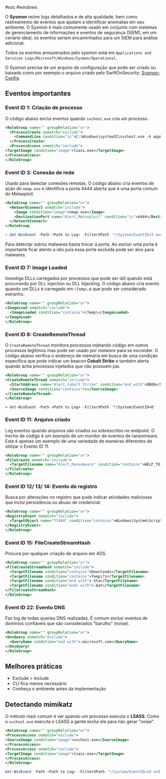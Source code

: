 #soc #windows

O **Sysmon** reúne logs detalhados e de alta qualidade, bem como rastreamento de eventos que ajudam a identificar anomalias em seu ambiente. O Sysmon é mais comumente usado em conjunto com sistemas de gerenciamento de informações e eventos de segurança (SIEM), em um cenário ideal, os eventos seriam encaminhados para um SIEM para análise adicional.

Todos os eventos armazenados pelo sysmon está em `Applications and Services Logs/Microsoft/Windows/Sysmon/Operational`.

O Sysmon precisa de um arquivo de configuração que pode ser criado ou baixado como por exemplo o arquivo criado pelo SwiftOnSecurity: [Sysmon-Config](https://github.com/SwiftOnSecurity/sysmon-config).

## Eventos importantes

### Event ID 1: Criação de processo

O código abaixo exclui eventos quando `svchost.exe` cria um processo.

```xml
<RuleGroup name="" groupRelation="or">  
  <ProcessCreate onmatch="exclude">  
    <CommandLine condition="is">C:\Windows\system32\svchost.exe -k appmodel -p -s camsvc</CommandLine> 
  </ProcessCreate>
  <ProcessAccess onmatch="include">  
<TargetImage condition="image">lsass.exe</TargetImage>  
</ProcessAccess>
</RuleGroup>
```

### Event ID 3: Conexão de rede

Usado para detectar conexões remotas. O código abaixo cria eventos de ação do `nmap.exe` e identifica a porta 4444 aberta que é uma porta comum do Metasploit. 

```xml
<RuleGroup name="" groupRelation="or">  
  <NetworkConnect onmatch="include">  
    <Image condition="image">nmap.exe</Image>  
    <DestinationPort name="Alert,Metasploit" condition="is">4444</DestinationPort> 
  </NetworkConnect>  
</RuleGroup
```

```powershell
> Get-WinEvent -Path <Path to Log> -FilterXPath '*/System/EventID=3 and */EventData/Data[@Name="DestinationPort"]=4444'
```

Para detectar outros malwares basta trocar a porta. Ao excluir uma porta é importante ficar atento a isto pois essa porta excluída pode ser alvo para malwares.
### Event ID 7: Image Loaded

Investiga DLLs carregados por processos que pode ser útil quando está procurando por DLL injection ou DLL hijacking. O código abaixo cria evento quando um DLLs é carregado em `\Temp\` o que pode ser considerado estranho.

```xml
<RuleGroup name="" groupRelation="or">  
<ImageLoad onmatch="include">  
  <ImageLoaded condition="contains">\Temp\</ImageLoaded>  
</ImageLoad>  
</RuleGroup>
```

### Event ID 8: CreateRemoteThread

O `CreateRemoteThread` monitora processos injetando código em outros processos legítimos mas pode ser usado por *malware* para se esconder. O código abaixo verifica o endereço de memória em busca de uma condição específica que pode indicar um beacon **Cobalt Strike** e também alerta quando acha processos injetados que não possuem pai.

```xml
<RuleGroup name="" groupRelation="or">  
<CreateRemoteThread onmatch="include">  
  <StartAddress name="Alert,Cobalt Strike" condition="end with">0B80</StartAddress>  
  <SourceImage condition="contains">\</SourceImage>  
</CreateRemoteThread>  
</RuleGroup>
```

```powerhshell
> Get-WinEvent -Path <Path to Log> -FilterXPath '*/System/EventID=8'
```
### Event ID 11: Arquivo criado

Log eventos quando arquivos são criados ou sobrescritos no endpoint. O trecho de código é um exemplo de um monitor de eventos de ransomware. Este é apenas um exemplo de uma variedade de maneiras diferentes de utilizar o Evento ID 11.

```xml
<RuleGroup name="" groupRelation="or">  
<FileCreate onmatch="include">  
  <TargetFilename name="Alert,Ransomware" condition="contains">HELP_TO_SAVE_FILES</TargetFilename>  
</FileCreate>  
</RuleGroup>
```

### Event ID 12/ 13/ 14: Evento de registro

Busca por alterações no registro que pode indicar atividades maliciosas que inclui persistência ou abuso de credencial.

```xml
<RuleGroup name="" groupRelation="or">  
<RegistryEvent onmatch="include">  
  <TargetObject name="T1484" condition="contains">Windows\System\Scripts</TargetObject>  
</RegistryEvent>  
</RuleGroup>
```

### Event ID 15: FileCreateStreamHash

Procura por qualquer criação de arquivo em ADS.

```xml
<RuleGroup name="" groupRelation="or">  
<FileCreateStreamHash onmatch="include">
  <TargetFilename condition="contains">Downloads</TargetFilename>  
  <TargetFilename condition="contains">Temp\7z</TargetFilename>
  <TargetFilename condition="end with">.hta</TargetFilename>
  <TargetFilename condition="ends with">.bat</TargetFilename>
</FileCreateStreamHash>  
</RuleGroup>
```

### Event ID 22: Evento DNS

Faz log de todas queries DNS realizadas. É comum excluir eventos de domínios confiáveis que são considerados "barulho" (noise).

```xml
<RuleGroup name="" groupRelation="or">  
<DnsQuery onmatch="exclude">  
  <QueryName condition="end with">.microsoft.com</QueryName>  
</DnsQuery>  
</RuleGroup>
```


## Melhores práticas

- Exclude > Include
- CLI fica menos necessário
- Conheça o ambiente antes da implementação

## Detectando mimikatz

O método mais comum é ver quando um processo executa o **LSASS**. Como o `svchost.exe` executa o LSASS a gente exclui ele para não gerar "noise".

```xml
<RuleGroup name="" groupRelation="or">  
<ProcessAccess onmatch="exclude">  
<SourceImage condition="image">svchost.exe</SourceImage>  
</ProcessAccess>  
<ProcessAccess onmatch="include">  
<TargetImage condition="image">lsass.exe</TargetImage>  
</ProcessAccess>  
</RuleGroup>
```

```powershell
Get-WinEvent -Path <Path to Log> -FilterXPath '*/System/EventID=10 and */EventData/Data[@Name="TargetImage"] and */EventData/Data="C:\Windows\system32\lsass.exe"'
```

